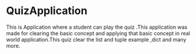 # QuizApplication
This is Application where a student can play the quiz .This application was made for clearing the basic concept and applying that basic concept in real world application.This quiz clear the list and tuple example ,dict and many more.
